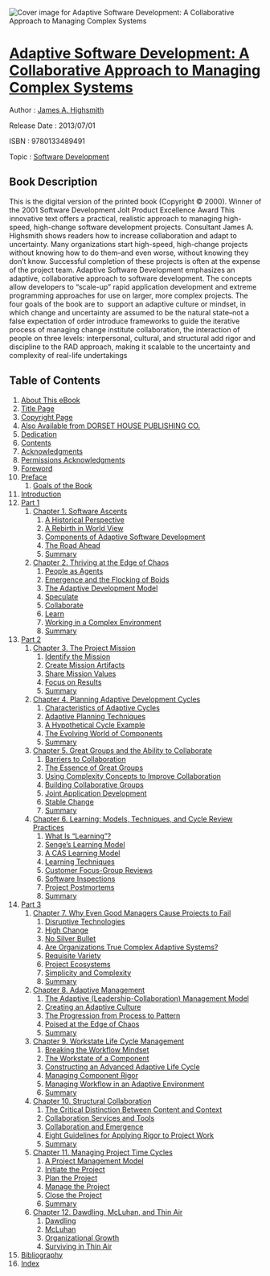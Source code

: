 ![Cover image for Adaptive Software Development: A Collaborative Approach to Managing Complex Systems](https://imgdetail.ebookreading.net/cover/cover/software_development/EB9780133489491.jpg)

[Adaptive Software Development: A Collaborative Approach to Managing Complex Systems](https://ebookreading.net/view/book/Adaptive+Software+Development%3A+A+Collaborative+Approach+to+Managing+Complex+Systems-EB9780133489491_1.html "Adaptive Software Development: A Collaborative Approach to Managing Complex Systems")
====================================================================================================================

Author : [James A. Highsmith](https://ebookreading.net/search/author/James+A.+Highsmith)

Release Date : 2013/07/01

ISBN : 9780133489491

Topic : [Software Development](https://ebookreading.net/search/category/software-development)

Book Description
-----------------

This is the digital version of the printed book (Copyright © 2000).
Winner of the 2001 Software Development Jolt Product Excellence Award
This innovative text offers a practical, realistic approach to managing high-speed, high-change software development projects. Consultant James A. Highsmith shows readers how to increase collaboration and adapt to uncertainty.
Many organizations start high-speed, high-change projects without knowing how to do them–and even worse, without knowing they don’t know. Successful completion of these projects is often at the expense of the project team.
Adaptive Software Development emphasizes an adaptive, collaborative approach to software development. The concepts allow developers to “scale-up” rapid application development and extreme programming approaches for use on larger, more complex projects.
The four goals of the book are to 
 support an adaptive culture or mindset, in which change and uncertainty are assumed to be the natural state–not a false expectation of order 
 introduce frameworks to guide the iterative process of managing change 
 institute collaboration, the interaction of people on three levels: interpersonal, cultural, and structural 
 add rigor and discipline to the RAD approach, making it scalable to the uncertainty and complexity of real-life undertakings 
              
Table of Contents
-----------------

1. [About This eBook](https://ebookreading.net/view/book/Adaptive+Software+Development%3A+A+Collaborative+Approach+to+Managing+Complex+Systems-EB9780133489491_1.html)
1. [Title Page](https://ebookreading.net/view/book/Adaptive+Software+Development%3A+A+Collaborative+Approach+to+Managing+Complex+Systems-EB9780133489491_3.html)
1. [Copyright Page](https://ebookreading.net/view/book/Adaptive+Software+Development%3A+A+Collaborative+Approach+to+Managing+Complex+Systems-EB9780133489491_4.html)
1. [Also Available from DORSET HOUSE PUBLISHING CO.](https://ebookreading.net/view/book/Adaptive+Software+Development%3A+A+Collaborative+Approach+to+Managing+Complex+Systems-EB9780133489491_5.html)
1. [Dedication](https://ebookreading.net/view/book/Adaptive+Software+Development%3A+A+Collaborative+Approach+to+Managing+Complex+Systems-EB9780133489491_6.html)
1. [Contents](https://ebookreading.net/view/book/Adaptive+Software+Development%3A+A+Collaborative+Approach+to+Managing+Complex+Systems-EB9780133489491_7.html)
1. [Acknowledgments](https://ebookreading.net/view/book/Adaptive+Software+Development%3A+A+Collaborative+Approach+to+Managing+Complex+Systems-EB9780133489491_8.html)
1. [Permissions Acknowledgments](https://ebookreading.net/view/book/Adaptive+Software+Development%3A+A+Collaborative+Approach+to+Managing+Complex+Systems-EB9780133489491_9.html)
1. [Foreword](https://ebookreading.net/view/book/Adaptive+Software+Development%3A+A+Collaborative+Approach+to+Managing+Complex+Systems-EB9780133489491_10.html)
1. [Preface](https://ebookreading.net/view/book/Adaptive+Software+Development%3A+A+Collaborative+Approach+to+Managing+Complex+Systems-EB9780133489491_11.html)
    1. [Goals of the Book](https://ebookreading.net/view/book/Adaptive+Software+Development%3A+A+Collaborative+Approach+to+Managing+Complex+Systems-EB9780133489491_11.html#pref05lev1sec1)
1. [Introduction](https://ebookreading.net/view/book/Adaptive+Software+Development%3A+A+Collaborative+Approach+to+Managing+Complex+Systems-EB9780133489491_12.html)
1. [Part 1](https://ebookreading.net/view/book/Adaptive+Software+Development%3A+A+Collaborative+Approach+to+Managing+Complex+Systems-EB9780133489491_13.html)
    1. [Chapter 1. Software Ascents](https://ebookreading.net/view/book/Adaptive+Software+Development%3A+A+Collaborative+Approach+to+Managing+Complex+Systems-EB9780133489491_14.html)
        1. [A Historical Perspective](https://ebookreading.net/view/book/Adaptive+Software+Development%3A+A+Collaborative+Approach+to+Managing+Complex+Systems-EB9780133489491_14.html#ch01lev1sec1)
        1. [A Rebirth in World View](https://ebookreading.net/view/book/Adaptive+Software+Development%3A+A+Collaborative+Approach+to+Managing+Complex+Systems-EB9780133489491_14.html#ch01lev1sec2)
        1. [Components of Adaptive Software Development](https://ebookreading.net/view/book/Adaptive+Software+Development%3A+A+Collaborative+Approach+to+Managing+Complex+Systems-EB9780133489491_14.html#ch01lev1sec3)
        1. [The Road Ahead](https://ebookreading.net/view/book/Adaptive+Software+Development%3A+A+Collaborative+Approach+to+Managing+Complex+Systems-EB9780133489491_14.html#ch01lev1sec4)
        1. [Summary](https://ebookreading.net/view/book/Adaptive+Software+Development%3A+A+Collaborative+Approach+to+Managing+Complex+Systems-EB9780133489491_14.html#ch01lev1sec5)
    1. [Chapter 2. Thriving at the Edge of Chaos](https://ebookreading.net/view/book/Adaptive+Software+Development%3A+A+Collaborative+Approach+to+Managing+Complex+Systems-EB9780133489491_15.html)
        1. [People as Agents](https://ebookreading.net/view/book/Adaptive+Software+Development%3A+A+Collaborative+Approach+to+Managing+Complex+Systems-EB9780133489491_15.html#ch02lev1sec1)
        1. [Emergence and the Flocking of Boids](https://ebookreading.net/view/book/Adaptive+Software+Development%3A+A+Collaborative+Approach+to+Managing+Complex+Systems-EB9780133489491_15.html#ch02lev1sec2)
        1. [The Adaptive Development Model](https://ebookreading.net/view/book/Adaptive+Software+Development%3A+A+Collaborative+Approach+to+Managing+Complex+Systems-EB9780133489491_15.html#ch02lev1sec3)
        1. [Speculate](https://ebookreading.net/view/book/Adaptive+Software+Development%3A+A+Collaborative+Approach+to+Managing+Complex+Systems-EB9780133489491_15.html#ch02lev1sec4)
        1. [Collaborate](https://ebookreading.net/view/book/Adaptive+Software+Development%3A+A+Collaborative+Approach+to+Managing+Complex+Systems-EB9780133489491_15.html#ch02lev1sec5)
        1. [Learn](https://ebookreading.net/view/book/Adaptive+Software+Development%3A+A+Collaborative+Approach+to+Managing+Complex+Systems-EB9780133489491_15.html#ch02lev1sec6)
        1. [Working in a Complex Environment](https://ebookreading.net/view/book/Adaptive+Software+Development%3A+A+Collaborative+Approach+to+Managing+Complex+Systems-EB9780133489491_15.html#ch02lev1sec7)
        1. [Summary](https://ebookreading.net/view/book/Adaptive+Software+Development%3A+A+Collaborative+Approach+to+Managing+Complex+Systems-EB9780133489491_15.html#ch02lev1sec8)
1. [Part 2](https://ebookreading.net/view/book/Adaptive+Software+Development%3A+A+Collaborative+Approach+to+Managing+Complex+Systems-EB9780133489491_16.html)
    1. [Chapter 3. The Project Mission](https://ebookreading.net/view/book/Adaptive+Software+Development%3A+A+Collaborative+Approach+to+Managing+Complex+Systems-EB9780133489491_17.html)
        1. [Identify the Mission](https://ebookreading.net/view/book/Adaptive+Software+Development%3A+A+Collaborative+Approach+to+Managing+Complex+Systems-EB9780133489491_17.html#ch03lev1sec1)
        1. [Create Mission Artifacts](https://ebookreading.net/view/book/Adaptive+Software+Development%3A+A+Collaborative+Approach+to+Managing+Complex+Systems-EB9780133489491_17.html#ch03lev1sec2)
        1. [Share Mission Values](https://ebookreading.net/view/book/Adaptive+Software+Development%3A+A+Collaborative+Approach+to+Managing+Complex+Systems-EB9780133489491_17.html#ch03lev1sec3)
        1. [Focus on Results](https://ebookreading.net/view/book/Adaptive+Software+Development%3A+A+Collaborative+Approach+to+Managing+Complex+Systems-EB9780133489491_17.html#ch03lev1sec4)
        1. [Summary](https://ebookreading.net/view/book/Adaptive+Software+Development%3A+A+Collaborative+Approach+to+Managing+Complex+Systems-EB9780133489491_17.html#ch03lev1sec5)
    1. [Chapter 4. Planning Adaptive Development Cycles](https://ebookreading.net/view/book/Adaptive+Software+Development%3A+A+Collaborative+Approach+to+Managing+Complex+Systems-EB9780133489491_18.html)
        1. [Characteristics of Adaptive Cycles](https://ebookreading.net/view/book/Adaptive+Software+Development%3A+A+Collaborative+Approach+to+Managing+Complex+Systems-EB9780133489491_18.html#ch04lev1sec1)
        1. [Adaptive Planning Techniques](https://ebookreading.net/view/book/Adaptive+Software+Development%3A+A+Collaborative+Approach+to+Managing+Complex+Systems-EB9780133489491_18.html#ch04lev1sec2)
        1. [A Hypothetical Cycle Example](https://ebookreading.net/view/book/Adaptive+Software+Development%3A+A+Collaborative+Approach+to+Managing+Complex+Systems-EB9780133489491_18.html#ch04lev1sec3)
        1. [The Evolving World of Components](https://ebookreading.net/view/book/Adaptive+Software+Development%3A+A+Collaborative+Approach+to+Managing+Complex+Systems-EB9780133489491_18.html#ch04lev1sec4)
        1. [Summary](https://ebookreading.net/view/book/Adaptive+Software+Development%3A+A+Collaborative+Approach+to+Managing+Complex+Systems-EB9780133489491_18.html#ch04lev1sec5)
    1. [Chapter 5. Great Groups and the Ability to Collaborate](https://ebookreading.net/view/book/Adaptive+Software+Development%3A+A+Collaborative+Approach+to+Managing+Complex+Systems-EB9780133489491_19.html)
        1. [Barriers to Collaboration](https://ebookreading.net/view/book/Adaptive+Software+Development%3A+A+Collaborative+Approach+to+Managing+Complex+Systems-EB9780133489491_19.html#ch05lev1sec1)
        1. [The Essence of Great Groups](https://ebookreading.net/view/book/Adaptive+Software+Development%3A+A+Collaborative+Approach+to+Managing+Complex+Systems-EB9780133489491_19.html#ch05lev1sec2)
        1. [Using Complexity Concepts to Improve Collaboration](https://ebookreading.net/view/book/Adaptive+Software+Development%3A+A+Collaborative+Approach+to+Managing+Complex+Systems-EB9780133489491_19.html#ch05lev1sec3)
        1. [Building Collaborative Groups](https://ebookreading.net/view/book/Adaptive+Software+Development%3A+A+Collaborative+Approach+to+Managing+Complex+Systems-EB9780133489491_19.html#ch05lev1sec4)
        1. [Joint Application Development](https://ebookreading.net/view/book/Adaptive+Software+Development%3A+A+Collaborative+Approach+to+Managing+Complex+Systems-EB9780133489491_19.html#ch05lev1sec5)
        1. [Stable Change](https://ebookreading.net/view/book/Adaptive+Software+Development%3A+A+Collaborative+Approach+to+Managing+Complex+Systems-EB9780133489491_19.html#ch05lev1sec6)
        1. [Summary](https://ebookreading.net/view/book/Adaptive+Software+Development%3A+A+Collaborative+Approach+to+Managing+Complex+Systems-EB9780133489491_19.html#ch05lev1sec7)
    1. [Chapter 6. Learning: Models, Techniques, and Cycle Review Practices](https://ebookreading.net/view/book/Adaptive+Software+Development%3A+A+Collaborative+Approach+to+Managing+Complex+Systems-EB9780133489491_20.html)
        1. [What Is “Learning”?](https://ebookreading.net/view/book/Adaptive+Software+Development%3A+A+Collaborative+Approach+to+Managing+Complex+Systems-EB9780133489491_20.html#ch06lev1sec1)
        1. [Senge’s Learning Model](https://ebookreading.net/view/book/Adaptive+Software+Development%3A+A+Collaborative+Approach+to+Managing+Complex+Systems-EB9780133489491_20.html#ch06lev1sec2)
        1. [A CAS Learning Model](https://ebookreading.net/view/book/Adaptive+Software+Development%3A+A+Collaborative+Approach+to+Managing+Complex+Systems-EB9780133489491_20.html#ch06lev1sec3)
        1. [Learning Techniques](https://ebookreading.net/view/book/Adaptive+Software+Development%3A+A+Collaborative+Approach+to+Managing+Complex+Systems-EB9780133489491_20.html#ch06lev1sec4)
        1. [Customer Focus-Group Reviews](https://ebookreading.net/view/book/Adaptive+Software+Development%3A+A+Collaborative+Approach+to+Managing+Complex+Systems-EB9780133489491_20.html#ch06lev1sec5)
        1. [Software Inspections](https://ebookreading.net/view/book/Adaptive+Software+Development%3A+A+Collaborative+Approach+to+Managing+Complex+Systems-EB9780133489491_20.html#ch06lev1sec6)
        1. [Project Postmortems](https://ebookreading.net/view/book/Adaptive+Software+Development%3A+A+Collaborative+Approach+to+Managing+Complex+Systems-EB9780133489491_20.html#ch06lev1sec7)
        1. [Summary](https://ebookreading.net/view/book/Adaptive+Software+Development%3A+A+Collaborative+Approach+to+Managing+Complex+Systems-EB9780133489491_20.html#ch06lev1sec8)
1. [Part 3](https://ebookreading.net/view/book/Adaptive+Software+Development%3A+A+Collaborative+Approach+to+Managing+Complex+Systems-EB9780133489491_21.html)
    1. [Chapter 7. Why Even Good Managers Cause Projects to Fail](https://ebookreading.net/view/book/Adaptive+Software+Development%3A+A+Collaborative+Approach+to+Managing+Complex+Systems-EB9780133489491_22.html)
        1. [Disruptive Technologies](https://ebookreading.net/view/book/Adaptive+Software+Development%3A+A+Collaborative+Approach+to+Managing+Complex+Systems-EB9780133489491_22.html#ch07lev1sec1)
        1. [High Change](https://ebookreading.net/view/book/Adaptive+Software+Development%3A+A+Collaborative+Approach+to+Managing+Complex+Systems-EB9780133489491_22.html#ch07lev1sec2)
        1. [No Silver Bullet](https://ebookreading.net/view/book/Adaptive+Software+Development%3A+A+Collaborative+Approach+to+Managing+Complex+Systems-EB9780133489491_22.html#ch07lev1sec3)
        1. [Are Organizations True Complex Adaptive Systems?](https://ebookreading.net/view/book/Adaptive+Software+Development%3A+A+Collaborative+Approach+to+Managing+Complex+Systems-EB9780133489491_22.html#ch07lev1sec4)
        1. [Requisite Variety](https://ebookreading.net/view/book/Adaptive+Software+Development%3A+A+Collaborative+Approach+to+Managing+Complex+Systems-EB9780133489491_22.html#ch07lev1sec5)
        1. [Project Ecosystems](https://ebookreading.net/view/book/Adaptive+Software+Development%3A+A+Collaborative+Approach+to+Managing+Complex+Systems-EB9780133489491_22.html#ch07lev1sec6)
        1. [Simplicity and Complexity](https://ebookreading.net/view/book/Adaptive+Software+Development%3A+A+Collaborative+Approach+to+Managing+Complex+Systems-EB9780133489491_22.html#ch07lev1sec7)
        1. [Summary](https://ebookreading.net/view/book/Adaptive+Software+Development%3A+A+Collaborative+Approach+to+Managing+Complex+Systems-EB9780133489491_22.html#ch07lev1sec8)
    1. [Chapter 8. Adaptive Management](https://ebookreading.net/view/book/Adaptive+Software+Development%3A+A+Collaborative+Approach+to+Managing+Complex+Systems-EB9780133489491_23.html)
        1. [The Adaptive (Leadership-Collaboration) Management Model](https://ebookreading.net/view/book/Adaptive+Software+Development%3A+A+Collaborative+Approach+to+Managing+Complex+Systems-EB9780133489491_23.html#ch08lev1sec1)
        1. [Creating an Adaptive Culture](https://ebookreading.net/view/book/Adaptive+Software+Development%3A+A+Collaborative+Approach+to+Managing+Complex+Systems-EB9780133489491_23.html#ch08lev1sec2)
        1. [The Progression from Process to Pattern](https://ebookreading.net/view/book/Adaptive+Software+Development%3A+A+Collaborative+Approach+to+Managing+Complex+Systems-EB9780133489491_23.html#ch08lev1sec3)
        1. [Poised at the Edge of Chaos](https://ebookreading.net/view/book/Adaptive+Software+Development%3A+A+Collaborative+Approach+to+Managing+Complex+Systems-EB9780133489491_23.html#ch08lev1sec4)
        1. [Summary](https://ebookreading.net/view/book/Adaptive+Software+Development%3A+A+Collaborative+Approach+to+Managing+Complex+Systems-EB9780133489491_23.html#ch08lev1sec5)
    1. [Chapter 9. Workstate Life Cycle Management](https://ebookreading.net/view/book/Adaptive+Software+Development%3A+A+Collaborative+Approach+to+Managing+Complex+Systems-EB9780133489491_24.html)
        1. [Breaking the Workflow Mindset](https://ebookreading.net/view/book/Adaptive+Software+Development%3A+A+Collaborative+Approach+to+Managing+Complex+Systems-EB9780133489491_24.html#ch09lev1sec1)
        1. [The Workstate of a Component](https://ebookreading.net/view/book/Adaptive+Software+Development%3A+A+Collaborative+Approach+to+Managing+Complex+Systems-EB9780133489491_24.html#ch09lev1sec2)
        1. [Constructing an Advanced Adaptive Life Cycle](https://ebookreading.net/view/book/Adaptive+Software+Development%3A+A+Collaborative+Approach+to+Managing+Complex+Systems-EB9780133489491_24.html#ch09lev1sec3)
        1. [Managing Component Rigor](https://ebookreading.net/view/book/Adaptive+Software+Development%3A+A+Collaborative+Approach+to+Managing+Complex+Systems-EB9780133489491_24.html#ch09lev1sec4)
        1. [Managing Workflow in an Adaptive Environment](https://ebookreading.net/view/book/Adaptive+Software+Development%3A+A+Collaborative+Approach+to+Managing+Complex+Systems-EB9780133489491_24.html#ch09lev1sec5)
        1. [Summary](https://ebookreading.net/view/book/Adaptive+Software+Development%3A+A+Collaborative+Approach+to+Managing+Complex+Systems-EB9780133489491_24.html#ch09lev1sec6)
    1. [Chapter 10. Structural Collaboration](https://ebookreading.net/view/book/Adaptive+Software+Development%3A+A+Collaborative+Approach+to+Managing+Complex+Systems-EB9780133489491_25.html)
        1. [The Critical Distinction Between Content and Context](https://ebookreading.net/view/book/Adaptive+Software+Development%3A+A+Collaborative+Approach+to+Managing+Complex+Systems-EB9780133489491_25.html#ch10lev1sec1)
        1. [Collaboration Services and Tools](https://ebookreading.net/view/book/Adaptive+Software+Development%3A+A+Collaborative+Approach+to+Managing+Complex+Systems-EB9780133489491_25.html#ch10lev1sec2)
        1. [Collaboration and Emergence](https://ebookreading.net/view/book/Adaptive+Software+Development%3A+A+Collaborative+Approach+to+Managing+Complex+Systems-EB9780133489491_25.html#ch10lev1sec3)
        1. [Eight Guidelines for Applying Rigor to Project Work](https://ebookreading.net/view/book/Adaptive+Software+Development%3A+A+Collaborative+Approach+to+Managing+Complex+Systems-EB9780133489491_25.html#ch10lev1sec4)
        1. [Summary](https://ebookreading.net/view/book/Adaptive+Software+Development%3A+A+Collaborative+Approach+to+Managing+Complex+Systems-EB9780133489491_25.html#ch10lev1sec5)
    1. [Chapter 11. Managing Project Time Cycles](https://ebookreading.net/view/book/Adaptive+Software+Development%3A+A+Collaborative+Approach+to+Managing+Complex+Systems-EB9780133489491_26.html)
        1. [A Project Management Model](https://ebookreading.net/view/book/Adaptive+Software+Development%3A+A+Collaborative+Approach+to+Managing+Complex+Systems-EB9780133489491_26.html#ch11lev1sec1)
        1. [Initiate the Project](https://ebookreading.net/view/book/Adaptive+Software+Development%3A+A+Collaborative+Approach+to+Managing+Complex+Systems-EB9780133489491_26.html#ch11lev1sec2)
        1. [Plan the Project](https://ebookreading.net/view/book/Adaptive+Software+Development%3A+A+Collaborative+Approach+to+Managing+Complex+Systems-EB9780133489491_26.html#ch11lev1sec3)
        1. [Manage the Project](https://ebookreading.net/view/book/Adaptive+Software+Development%3A+A+Collaborative+Approach+to+Managing+Complex+Systems-EB9780133489491_26.html#ch11lev1sec4)
        1. [Close the Project](https://ebookreading.net/view/book/Adaptive+Software+Development%3A+A+Collaborative+Approach+to+Managing+Complex+Systems-EB9780133489491_26.html#ch11lev1sec5)
        1. [Summary](https://ebookreading.net/view/book/Adaptive+Software+Development%3A+A+Collaborative+Approach+to+Managing+Complex+Systems-EB9780133489491_26.html#ch11lev1sec6)
    1. [Chapter 12. Dawdling, McLuhan, and Thin Air](https://ebookreading.net/view/book/Adaptive+Software+Development%3A+A+Collaborative+Approach+to+Managing+Complex+Systems-EB9780133489491_27.html)
        1. [Dawdling](https://ebookreading.net/view/book/Adaptive+Software+Development%3A+A+Collaborative+Approach+to+Managing+Complex+Systems-EB9780133489491_27.html#ch12lev1sec1)
        1. [McLuhan](https://ebookreading.net/view/book/Adaptive+Software+Development%3A+A+Collaborative+Approach+to+Managing+Complex+Systems-EB9780133489491_27.html#ch12lev1sec2)
        1. [Organizational Growth](https://ebookreading.net/view/book/Adaptive+Software+Development%3A+A+Collaborative+Approach+to+Managing+Complex+Systems-EB9780133489491_27.html#ch12lev1sec3)
        1. [Surviving in Thin Air](https://ebookreading.net/view/book/Adaptive+Software+Development%3A+A+Collaborative+Approach+to+Managing+Complex+Systems-EB9780133489491_27.html#ch12lev1sec4)
1. [Bibliography](https://ebookreading.net/view/book/Adaptive+Software+Development%3A+A+Collaborative+Approach+to+Managing+Complex+Systems-EB9780133489491_28.html)
1. [Index](https://ebookreading.net/view/book/Adaptive+Software+Development%3A+A+Collaborative+Approach+to+Managing+Complex+Systems-EB9780133489491_29.html)
